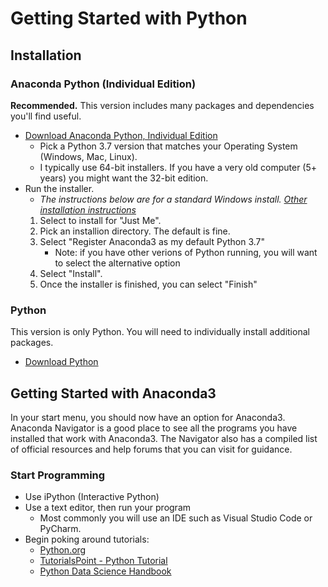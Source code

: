 # Getting Started with Python

## Installation
### Anaconda Python (Individual Edition)
**Recommended.**  This version includes many packages and dependencies you'll find useful.
* [Download Anaconda Python, Individual Edition](https://www.anaconda.com/products/individual#Downloads)
    * Pick a Python 3.7 version that matches your Operating System (Windows, Mac, Linux).
    * I typically use 64-bit installers.  If you have a very old computer (5+ years) you might want the 32-bit edition.
* Run the installer.  
    * *The instructions below are for a standard Windows install. [Other installation instructions](https://docs.anaconda.com/anaconda/install/)* 
    1. Select to install for "Just Me".  
    2. Pick an installion directory.  The default is fine.
    3. Select "Register Anaconda3 as my default Python 3.7"
        * Note: if you have other verions of Python running, you will want to select the alternative option
    4. Select "Install".
    5. Once the installer is finished, you can select "Finish"

### Python
This version is only Python.  You will need to individually install additional packages.  
* [Download Python](https://www.python.org/downloads/)

## Getting Started with Anaconda3
In your start menu, you should now have an option for Anaconda3.  
Anaconda Navigator is a good place to see all the programs you have installed that work with Anaconda3.  The Navigator also has a compiled list of official resources and help forums that you can visit for guidance.
### Start Programming
* Use iPython (Interactive Python)
* Use a text editor, then run your program
    * Most commonly you will use an IDE such as Visual Studio Code or PyCharm.  
* Begin poking around tutorials:
    * [Python.org](https://docs.python.org/3/tutorial/index.html)
    * [TutorialsPoint - Python Tutorial](https://www.tutorialspoint.com/python/index.htm)
    * [Python Data Science Handbook](https://jakevdp.github.io/PythonDataScienceHandbook/)
